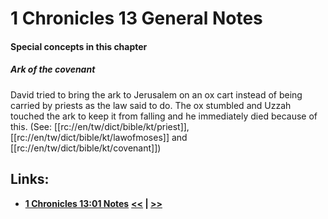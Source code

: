 # 1 Chronicles 13 General Notes #

#### Special concepts in this chapter ####

##### Ark of the covenant #####
David tried to bring the ark to Jerusalem on an ox cart instead of being carried by priests as the law said to do. The ox stumbled and Uzzah touched the ark to keep it from falling and he immediately died because of this. (See: [[rc://en/tw/dict/bible/kt/priest]], [[rc://en/tw/dict/bible/kt/lawofmoses]] and [[rc://en/tw/dict/bible/kt/covenant]])

## Links: ##

* __[1 Chronicles 13:01 Notes](./01.md)__
__[<<](../12/intro.md) | [>>](../14/intro.md)__